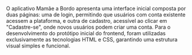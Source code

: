 O aplicativo Mamãe a Bordo apresenta uma interface inicial composta por duas páginas: uma de login, permitindo que usuários com conta existente acessem a plataforma, e outra de cadastro, acessível ao clicar em "Cadastre-se", onde novos usuários podem criar uma conta. Para o desenvolvimento do protótipo inicial do frontend, foram utilizadas exclusivamente as tecnologias HTML e CSS, garantindo uma estrutura visual simples e funcional.
